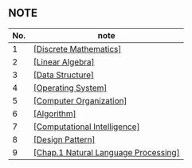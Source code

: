 ## NOTE
| No. | note                                                                                                                      |
| --- | ------------------------------------------------------------------------------------------------------------------------- |
| 1   | [[Discrete Mathematics]](https://github.com/tenkai0812/Obsidian/blob/main/discrete%20mathematics/discrete%20mathematics.md) |
| 2   | [[Linear Algebra]](https://github.com/tenkai0812/Obsidian/blob/main/linear%20algrebra/linear%20algebra.md)                                                                                                         |
| 3   | [[Data Structure]](https://github.com/tenkai0812/Obsidian/blob/main/data%20structure/data%20structure.md)                                                                                                          |
| 4   | [[Operating System]](https://github.com/tenkai0812/Obsidian/blob/main/operating%20system/operating%20system.md)                                                                                                        |
| 5   | [[Computer Organization]](https://github.com/tenkai0812/Obsidian/blob/main/computer%20organization/computer%20organization.md)                                                                                                   |
| 6   | [[Algorithm]](https://github.com/tenkai0812/Obsidian/blob/main/algorithm/algorithm.md)                                                                                                               |
| 7   | [[Computational Intelligence]](https://github.com/tenkai0812/Obsidian/blob/main/Computational%20Intelligence/Computational%20Intelligence.md)|
| 8   | [[Design Pattern]](https://github.com/tenkai0812/Obsidian/blob/main/design%20patterns/design%20pattern.md)                                                                                                          |
| 9   | [[Chap.1 Natural Language Processing]](https://github.com/tenkai0812/Obsidian/blob/main/NLP%20Learning/Natural%20Language%20Processing.md)                                                                                                                          |


